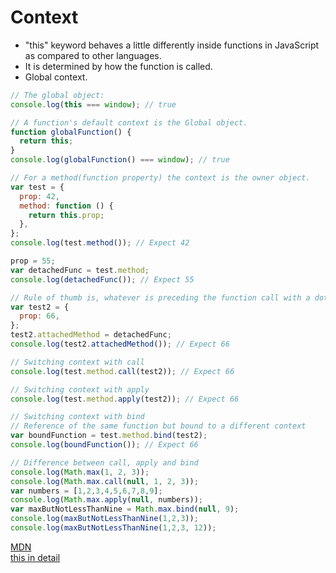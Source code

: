 # Context

* "this" keyword behaves a little differently inside functions in JavaScript as compared to other languages.
* It is determined by how the function is called.
* Global context.

```javascript
// The global object:
console.log(this === window); // true

// A function's default context is the Global object.
function globalFunction() {
  return this;
}
console.log(globalFunction() === window); // true

// For a method(function property) the context is the owner object.
var test = {
  prop: 42,
  method: function () {
    return this.prop;
  },
};
console.log(test.method()); // Expect 42

prop = 55;
var detachedFunc = test.method;
console.log(detachedFunc()); // Expect 55

// Rule of thumb is, whatever is preceding the function call with a dot separator is usually the context.
var test2 = {
  prop: 66,
};
test2.attachedMethod = detachedFunc;
console.log(test2.attachedMethod()); // Expect 66

// Switching context with call
console.log(test.method.call(test2)); // Expect 66

// Switching context with apply
console.log(test.method.apply(test2)); // Expect 66

// Switching context with bind
// Reference of the same function but bound to a different context
var boundFunction = test.method.bind(test2);
console.log(boundFunction()); // Expect 66

// Difference between call, apply and bind
console.log(Math.max(1, 2, 3));
console.log(Math.max.call(null, 1, 2, 3));
var numbers = [1,2,3,4,5,6,7,8,9];
console.log(Math.max.apply(null, numbers));
var maxButNotLessThanNine = Math.max.bind(null, 9);
console.log(maxButNotLessThanNine(1,2,3));
console.log(maxButNotLessThanNine(1,2,3, 12));
```

[MDN](https://developer.mozilla.org/en-US/docs/Web/JavaScript/Reference/Operators/this)  
[this in detail](http://dmitrysoshnikov.com/ecmascript/chapter-3-this/)